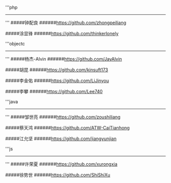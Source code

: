 '''php
***
'''
#####钟配良
######<https://github.com/zhongpeiliang>

#####涂显锋
######<https://github.com/thinkerlonely>

'''objectc
***
'''
#####杨杰-Alvin
######<https://github.com/JayAlvin>

#####胡昆
######<https://github.com/kinsuft173>

#####李金佑
######<https://github.com/LiJinyou>

#####李攀
######<https://github.com/Lee740>

'''java
***
'''
#####邹世亮
######<https://github.com/zoushiliang>

#####蔡天鸿
######<https://github.com/ATW-CaiTianhong>

#####江允坚
######<https://github.com/jiangyunjian>

'''js
***
'''
#####许荣夏
######<https://github.com/xurongxia>

#####徐势世
######<https://github.com/ShiShiXu>
